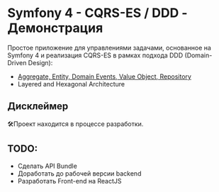 # Symfony 4 - CQRS-ES / DDD - Демонстрация 

Простое приложение для управлениями задачами, основанное на Symfony 4 и реализация CQRS-ES в рамках подхода DDD (Domain-Driven Design):

* [Aggregate, Entity, Domain Events, Value Object, Repository][1]
* Layered and Hexagonal Architecture

## Дисклеймер
🛠Проект находится в процессе разработки.


[1]: https://en.wikipedia.org/wiki/Domain-driven_design#Building_blocks

## TODO:
* Сделать API Bundle
* Доработать до рабочей версии backend
* Разработать Front-end на ReactJS
